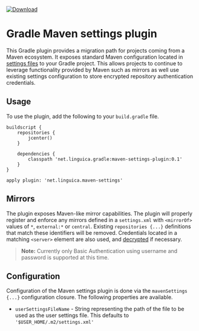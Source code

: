 [ ![Download](https://api.bintray.com/packages/markvieira/maven/gradle-maven-settings-plugin/images/download.svg) ](https://bintray.com/markvieira/maven/gradle-maven-settings-plugin/_latestVersion)

# Gradle Maven settings plugin

This Gradle plugin provides a migration path for projects coming from a Maven ecosystem. It exposes standard Maven
configuration located in [settings files](http://maven.apache.org/settings.html) to your Gradle project. This allows 
projects to continue to leverage functionality provided by Maven such as mirrors as well use existing
settings configuration to store encrypted repository authentication credentials.

## Usage
To use the plugin, add the following to your `build.gradle` file.

    buildscript {
        repositories {
            jcenter()
        }
        
        dependencies {
            classpath 'net.linguica.gradle:maven-settings-plugin:0.1'
        }
    }

    apply plugin: 'net.linguica.maven-settings'

## Mirrors
The plugin exposes Maven-like mirror capabilities. The plugin will properly register and enforce any 
mirrors defined in a `settings.xml` with `<mirrorOf>` values of `*`, `external:*` or `central`. Existing 
`repositories {...}` definitions that match these identifiers will be removed. Credentials located in a matching
`<server>` element are also used, and [decrypted](http://maven.apache.org/guides/mini/guide-encryption.html) if necessary.

> **Note:** Currently only Basic Authentication using username and password is supported at this time.

## Configuration
Configuration of the Maven settings plugin is done via the `mavenSettings {...}` configuration closure. The following 
properties are available.

* `userSettingsFileName` - String representing the path of the file to be used as the user settings file. This defaults to 
`'$USER_HOME/.m2/settings.xml'`
